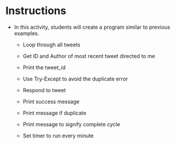 # Instructions

* In this activity, students will create a program similar to previous examples.

  * Loop through all tweets

  * Get ID and Author of most recent tweet directed to me

  * Print the tweet_id

  * Use Try-Except to avoid the duplicate error

  * Respond to tweet

  * Print success message

  * Print message if duplicate

  * Print message to signify complete cycle

  * Set timer to run every minute
